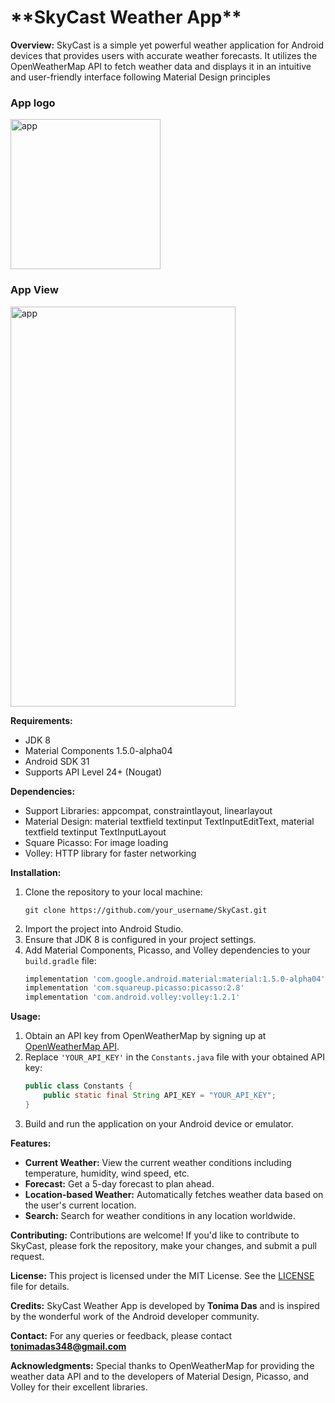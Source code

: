 <h1>**SkyCast Weather App**</h1>

**Overview:**
SkyCast is a simple yet powerful weather application for Android devices that provides users with accurate weather forecasts. It utilizes the OpenWeatherMap API to fetch weather data and displays it in an intuitive and user-friendly interface following Material Design principles

<h3>App logo</h3>
<img src="https://github.com/tonima26122004/SkyCast/assets/113163028/9eff9086-464a-4367-af4f-55f92eaf7ce8" alt="app" width="240" height="240">
<h3>App View</h3>
<img src="https://github.com/tonima26122004/SkyCast/assets/113163028/9e90d049-6d53-4673-aee7-f217eddc1227" alt="app" width="360" height="640">




**Requirements:**
- JDK 8
- Material Components 1.5.0-alpha04
- Android SDK 31
- Supports API Level 24+ (Nougat)

**Dependencies:**
- Support Libraries: appcompat, constraintlayout, linearlayout
- Material Design: material textfield textinput TextInputEditText, material textfield textinput TextInputLayout
- Square Picasso: For image loading
- Volley: HTTP library for faster networking

**Installation:**
1. Clone the repository to your local machine:
   ```
   git clone https://github.com/your_username/SkyCast.git
   ```
2. Import the project into Android Studio.
3. Ensure that JDK 8 is configured in your project settings.
4. Add Material Components, Picasso, and Volley dependencies to your `build.gradle` file:
   ```gradle
   implementation 'com.google.android.material:material:1.5.0-alpha04'
   implementation 'com.squareup.picasso:picasso:2.8'
   implementation 'com.android.volley:volley:1.2.1'
   ```

**Usage:**
1. Obtain an API key from OpenWeatherMap by signing up at [OpenWeatherMap API](https://openweathermap.org/api).
2. Replace `'YOUR_API_KEY'` in the `Constants.java` file with your obtained API key:
   ```java
   public class Constants {
       public static final String API_KEY = "YOUR_API_KEY";
   }
   ```
3. Build and run the application on your Android device or emulator.

**Features:**
- **Current Weather:** View the current weather conditions including temperature, humidity, wind speed, etc.
- **Forecast:** Get a 5-day forecast to plan ahead.
- **Location-based Weather:** Automatically fetches weather data based on the user's current location.
- **Search:** Search for weather conditions in any location worldwide.

**Contributing:**
Contributions are welcome! If you'd like to contribute to SkyCast, please fork the repository, make your changes, and submit a pull request.

**License:**
This project is licensed under the MIT License. See the [LICENSE](LICENSE) file for details.

**Credits:**
SkyCast Weather App is developed by **Tonima Das** and is inspired by the wonderful work of the Android developer community.

**Contact:**
For any queries or feedback, please contact **tonimadas348@gmail.com**

**Acknowledgments:**
Special thanks to OpenWeatherMap for providing the weather data API and to the developers of Material Design, Picasso, and Volley for their excellent libraries.
